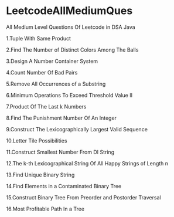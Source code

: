 # LeetcodeAllMediumQues
All Medium Level Questions Of Leetcode in DSA Java

1.Tuple With Same Product

2.Find The Number of Distinct Colors Among The Balls

3.Design A Number Container System

4.Count Number Of Bad Pairs

5.Remove All Occurrences of a Substring

6.Minimum Operations To Exceed Threshold Value II

7.Product Of The Last k Numbers

8.Find The Punishment Number Of An Integer

9.Construct The Lexicographically Largest Valid Sequence

10.Letter Tile Possibilities

11.Construct Smallest Number From DI String

12.The k-th Lexicographical String Of All Happy Strings of Length n

13.Find Unique Binary String

14.Find Elements in a Contaminated Binary Tree

15.Construct Binary Tree From Preorder and Postorder Traversal

16.Most Profitable Path In a Tree

